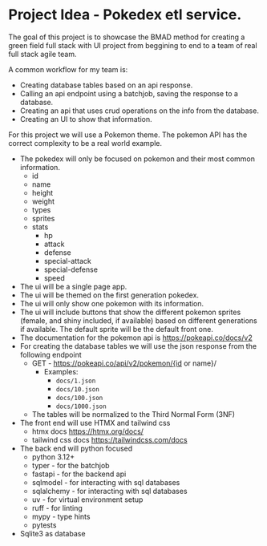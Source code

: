 # Project Idea - Pokedex etl service.

The goal of this project is to showcase the BMAD method for creating a green field full stack with UI project from beggining to end to a team of real full stack agile team.

A common workflow for my team is: 

- Creating database tables based on an api response.
- Calling an api endpoint using a batchjob, saving the response to a database.
- Creating an api that uses crud operations on the info from the database.
- Creating an UI to show that information.

For this project we will use a Pokemon theme. The pokemon API has the correct complexity to be a real world example.

- The pokedex will only be focused on pokemon and their most common information.
  - id
  - name
  - height
  - weight
  - types
  - sprites
  - stats
    - hp
    - attack
    - defense
    - special-attack
    - special-defense
    - speed
- The ui will be a single page app.
- The ui will be themed on the first generation pokedex.
- The ui will only show one pokemon with its information.
- The ui will include buttons that show the different pokemon sprites (female, and shiny included, if available) based on different generations if available. The default sprite will be the default front one.
- The documentation for the pokemon api is https://pokeapi.co/docs/v2
- For creating the database tables we will use the json response from the following endpoint
  - GET - https://pokeapi.co/api/v2/pokemon/{id or name}/
    - Examples:
      - `docs/1.json`
      - `docs/10.json`
      - `docs/100.json`
      - `docs/1000.json`
  - The tables will be normalized to the Third Normal Form (3NF)
- The front end will use HTMX and tailwind css
  - htmx docs https://htmx.org/docs/
  - tailwind css docs https://tailwindcss.com/docs
- The back end will python focused
  - python 3.12+
  - typer - for the batchjob
  - fastapi - for the backend api
  - sqlmodel - for interacting with sql databases
  - sqlalchemy - for interacting with sql databases
  - uv - for virtual environment setup
  - ruff - for linting
  - mypy - type hints
  - pytests
- Sqlite3 as database
